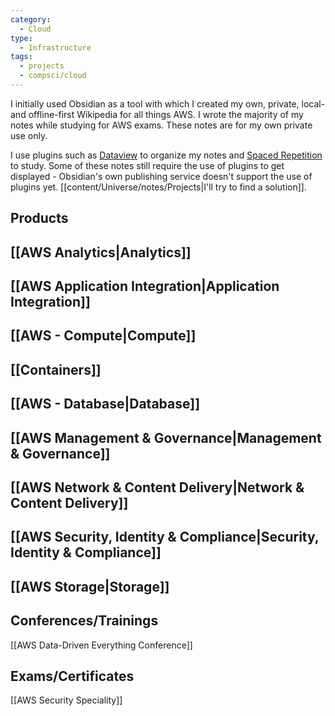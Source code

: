 ```yaml
---
category:
  - Cloud
type:
  - Infrastructure
tags:
  - projects
  - compsci/cloud
---
```


I initially used Obsidian as a tool with which I created my own, private, local- and offline-first Wikipedia for all things AWS. I wrote the majority of my notes while studying for AWS exams. These notes are for my own private use only.

I use plugins such as [Dataview](https://github.com/blacksmithgu/obsidian-dataview) to organize my notes and [Spaced Repetition](https://github.com/st3v3nmw/obsidian-spaced-repetition) to study. Some of these notes still require the use of plugins to get displayed - Obsidian's own publishing service doesn't support the use of plugins yet. [[content/Universe/notes/Projects|I'll try to find a solution]]. 

## Products

## [[AWS Analytics|Analytics]]

## [[AWS Application Integration|Application Integration]]

## [[AWS - Compute|Compute]]

## [[Containers]]

## [[AWS - Database|Database]]

## [[AWS Management & Governance|Management & Governance]]

## [[AWS Network & Content Delivery|Network & Content Delivery]]

## [[AWS Security, Identity & Compliance|Security, Identity & Compliance]]

## [[AWS Storage|Storage]]


## Conferences/Trainings

[[AWS Data-Driven Everything Conference]]

## Exams/Certificates

[[AWS Security Speciality]]

